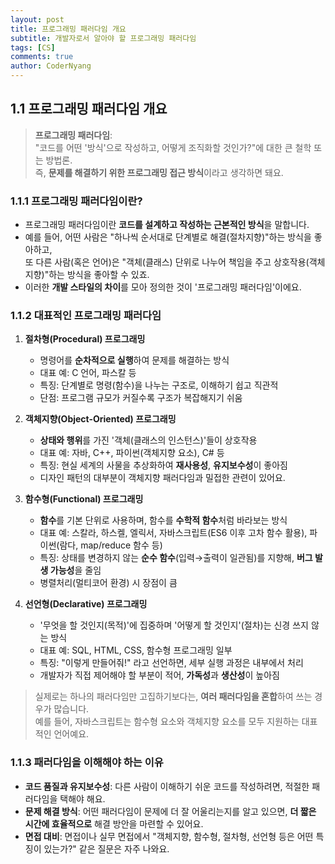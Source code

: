 ```yaml
---
layout: post
title: 프로그래밍 패러다임 개요
subtitle: 개발자로서 알아야 할 프로그래밍 패러다임
tags: [CS]
comments: true
author: CoderNyang
---
```


## **1.1 프로그래밍 패러다임 개요**

> **프로그래밍 패러다임**:\
> "코드를 어떤 '방식'으로 작성하고, 어떻게 조직화할 것인가?"에 대한 큰 철학 또는 방법론.\
> 즉, **문제를 해결하기 위한 프로그래밍 접근 방식**이라고 생각하면 돼요.

### 1.1.1 프로그래밍 패러다임이란?

* 프로그래밍 패러다임이란 **코드를 설계하고 작성하는 근본적인 방식**을 말합니다.
* 예를 들어, 어떤 사람은 "하나씩 순서대로 단계별로 해결(절차지향)"하는 방식을 좋아하고,\
  또 다른 사람(혹은 언어)은 "객체(클래스) 단위로 나누어 책임을 주고 상호작용(객체지향)"하는 방식을 좋아할 수 있죠.
* 이러한 **개발 스타일의 차이**를 모아 정의한 것이 '프로그래밍 패러다임'이에요.

### 1.1.2 대표적인 프로그래밍 패러다임

1. **절차형(Procedural) 프로그래밍**

   * 명령어를 **순차적으로 실행**하여 문제를 해결하는 방식
   * 대표 예: C 언어, 파스칼 등
   * 특징: 단계별로 명령(함수)을 나누는 구조로, 이해하기 쉽고 직관적
   * 단점: 프로그램 규모가 커질수록 구조가 복잡해지기 쉬움

2. **객체지향(Object-Oriented) 프로그래밍**

   * **상태와 행위**를 가진 '객체(클래스의 인스턴스)'들이 상호작용
   * 대표 예: 자바, C++, 파이썬(객체지향 요소), C# 등
   * 특징: 현실 세계의 사물을 추상화하여 **재사용성**, **유지보수성**이 좋아짐
   * 디자인 패턴의 대부분이 객체지향 패러다임과 밀접한 관련이 있어요.

3. **함수형(Functional) 프로그래밍**

   * **함수**를 기본 단위로 사용하며, 함수를 **수학적 함수**처럼 바라보는 방식
   * 대표 예: 스칼라, 하스켈, 엘릭서, 자바스크립트(ES6 이후 고차 함수 활용), 파이썬(람다, map/reduce 함수 등)
   * 특징: 상태를 변경하지 않는 **순수 함수**(입력→출력이 일관됨)를 지향해, **버그 발생 가능성**을 줄임
   * 병렬처리(멀티코어 환경) 시 장점이 큼

4. **선언형(Declarative) 프로그래밍**

   * '무엇을 할 것인지(목적)'에 집중하며 '어떻게 할 것인지'(절차)는 신경 쓰지 않는 방식
   * 대표 예: SQL, HTML, CSS, 함수형 프로그래밍 일부
   * 특징: "이렇게 만들어줘!" 라고 선언하면, 세부 실행 과정은 내부에서 처리
   * 개발자가 직접 제어해야 할 부분이 적어, **가독성**과 **생산성**이 높아짐

> 실제로는 하나의 패러다임만 고집하기보다는, **여러 패러다임을 혼합**하여 쓰는 경우가 많습니다.\
> 예를 들어, 자바스크립트는 함수형 요소와 객체지향 요소를 모두 지원하는 대표적인 언어예요.

### 1.1.3 패러다임을 이해해야 하는 이유

* **코드 품질과 유지보수성**: 다른 사람이 이해하기 쉬운 코드를 작성하려면, 적절한 패러다임을 택해야 해요.
* **문제 해결 방식**: 어떤 패러다임이 문제에 더 잘 어울리는지를 알고 있으면, **더 짧은 시간에 효율적으로** 해결 방안을 마련할 수 있어요.
* **면접 대비**: 면접이나 실무 면접에서 "객체지향, 함수형, 절차형, 선언형 등은 어떤 특징이 있는가?" 같은 질문은
  자주 나와요.

